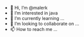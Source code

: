 - 👋 Hi, I’m @malerk
- 👀 I’m interested in java
- 🌱 I’m currently learning ...
- 💞️ I’m looking to collaborate on ...
- 📫 How to reach me ...

<!---
malerk/malerk is a ✨ special ✨ repository because its `README.md` (this file) appears on your GitHub profile.
You can click the Preview link to take a look at your changes.
--->
